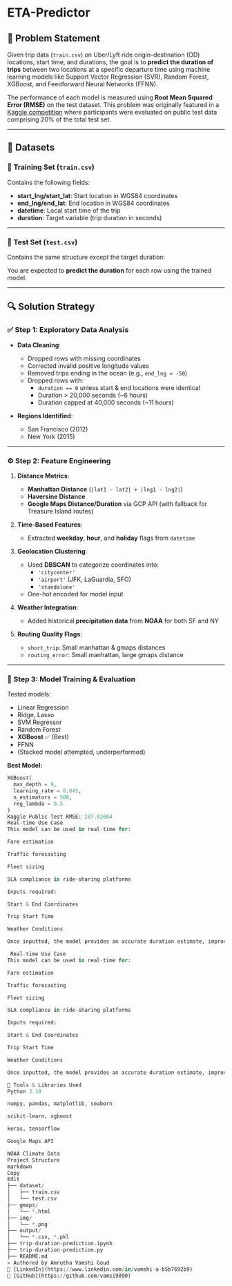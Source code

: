 # ETA-Predictor


## 📌 Problem Statement

Given trip data (`train.csv`) on Uber/Lyft ride origin-destination (OD) locations, start time, and durations, the goal is to **predict the duration of trips** between two locations at a specific departure time using machine learning models like Support Vector Regression (SVR), Random Forest, XGBoost, and Feedforward Neural Networks (FFNN).

The performance of each model is measured using **Root Mean Squared Error (RMSE)** on the test dataset. This problem was originally featured in a [Kaggle competition](https://www.kaggle.com/c/ce263n-hw4) where participants were evaluated on public test data comprising 20% of the total test set.

---

## 📂 Datasets

### 🔹 Training Set (`train.csv`)

Contains the following fields:


- **start_lng/start_lat**: Start location in WGS84 coordinates  
- **end_lng/end_lat**: End location in WGS84 coordinates  
- **datetime**: Local start time of the trip  
- **duration**: Target variable (trip duration in seconds)

---

### 🔹 Test Set (`test.csv`)

Contains the same structure except the target duration:


You are expected to **predict the duration** for each row using the trained model.

---

## 🔍 Solution Strategy

### ✅ Step 1: Exploratory Data Analysis

- **Data Cleaning**:
  - Dropped rows with missing coordinates
  - Corrected invalid positive longitude values
  - Removed trips ending in the ocean (e.g., `end_lng ≈ -50`)
  - Dropped rows with:
    - `duration == 0` unless start & end locations were identical
    - Duration > 20,000 seconds (~6 hours)
    - Duration capped at 40,000 seconds (~11 hours)

- **Regions Identified**:
  - San Francisco (2012)
  - New York (2015)

---

### ⚙️ Step 2: Feature Engineering

1. **Distance Metrics**:
   - **Manhattan Distance** (`|lat1 - lat2| + |lng1 - lng2|`)
   - **Haversine Distance**
   - **Google Maps Distance/Duration** via GCP API (with fallback for Treasure Island routes)

2. **Time-Based Features**:
   - Extracted **weekday**, **hour**, and **holiday** flags from `datetime`

3. **Geolocation Clustering**:
   - Used **DBSCAN** to categorize coordinates into:
     - `'citycenter'`
     - `'airport'` (JFK, LaGuardia, SFO)
     - `'standalone'`  
   - One-hot encoded for model input

4. **Weather Integration**:
   - Added historical **precipitation data** from **NOAA** for both SF and NY

5. **Routing Quality Flags**:
   - `short_trip`: Small manhattan & gmaps distances  
   - `routing_error`: Small manhattan, large gmaps distance  

---

### 🤖 Step 3: Model Training & Evaluation

Tested models:

- Linear Regression  
- Ridge, Lasso  
- SVM Regressor  
- Random Forest  
- **XGBoost** ✅ (Best)  
- FFNN  
- (Stacked model attempted, underperformed)

**Best Model:**  
```python
XGBoost(
  max_depth = 9,
  learning_rate = 0.045,
  n_estimators = 500,
  reg_lambda = 0.5
)
Kaggle Public Test RMSE: 287.02604
Real-time Use Case
This model can be used in real-time for:

Fare estimation

Traffic forecasting

Fleet sizing

SLA compliance in ride-sharing platforms

Inputs required:

Start & End Coordinates

Trip Start Time

Weather Conditions

Once inputted, the model provides an accurate duration estimate, improving decisions across pricing, routing, and customer experience.

 Real-time Use Case
This model can be used in real-time for:

Fare estimation

Traffic forecasting

Fleet sizing

SLA compliance in ride-sharing platforms

Inputs required:

Start & End Coordinates

Trip Start Time

Weather Conditions

Once inputted, the model provides an accurate duration estimate, improving decisions across pricing, routing, and customer experience.

🧠 Tools & Libraries Used
Python 3.10

numpy, pandas, matplotlib, seaborn

scikit-learn, xgboost

keras, tensorflow

Google Maps API

NOAA Climate Data
Project Structure
markdown
Copy
Edit
├── dataset/
│   ├── train.csv
│   └── test.csv
├── gmaps/
│   └── *.html
├── img/
│   └── *.png
├── output/
│   └── *.csv, *.pkl
├── trip-duration-prediction.ipynb
├── trip-duration-prediction.py
├── README.md
✍️ Authored by Amrutha Vamshi Goud
🔗 [LinkedIn](https://www.linkedin.com/in/vamshi-a-b5b7692b9)  
🔗 [GitHub](https://github.com/vamsi9090)
